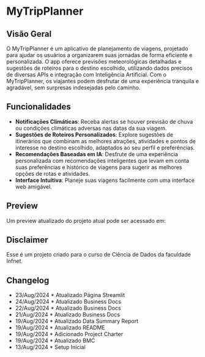 # MyTripPlanner

## Visão Geral

O MyTripPlanner é um aplicativo de planejamento de viagens, projetado para ajudar os usuários a organizarem suas jornadas de forma eficiente e personalizada. O app oferece previsões meteorológicas detalhadas e sugestões de roteiros para o destino escolhido, utilizando dados precisos de diversas APIs e integração com Inteligência Artificial. Com o MyTripPlanner, os viajantes podem desfrutar de uma experiência tranquila e agradável, sem surpresas indesejadas pelo caminho.

## Funcionalidades

- **Notificações Climáticas**: Receba alertas se houver previsão de chuva ou condições climáticas adversas nas datas da sua viagem.
- **Sugestões de Roteiros Personalizados**: Explore sugestões de itinerários que combinam as melhores atrações, atividades e pontos de interesse no destino escolhido, adaptados ao seu perfil e preferências.
- **Recomendações Baseadas em IA**: Desfrute de uma experiência personalizada com recomendações inteligentes que levam em conta suas preferências e histórico de viagens para sugerir as melhores opções de rotas e atividades.
- **Interface Intuitiva**: Planeje suas viagens facilmente com uma interface web amigável.

## Preview

Um preview atualizado do projeto atual pode ser acessado em:

## Disclaimer

Esse é um projeto criado para o curso de Ciência de Dados da faculdade Infnet.

## Changelog
 * 23/Aug/2024 * Atualizado Página Streamlit
 * 24/Aug/2024 * Atualizado Business Docs
 * 22/Aug/2024 * Atualizado Business Docs
 * 21/Aug/2024 * Atualizado Business Docs
 * 19/Aug/2024 * Atualizado Data Summary Report
 * 19/Aug/2024 * Atualizado README
 * 19/Aug/2024 * Adicionado Project Charter
 * 19/Aug/2024 * Atualizado BMC
 * 13/Aug/2024 * Setup Inicial